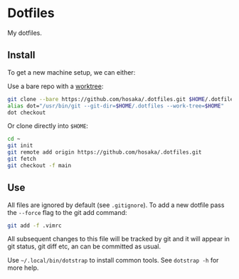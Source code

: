 # Dotfiles

My dotfiles.

## Install

To get a new machine setup, we can either:

Use a bare repo with a [worktree](https://git-scm.com/docs/git-worktree):

```bash
git clone --bare https://github.com/hosaka/.dotfiles.git $HOME/.dotfiles
alias dot="/usr/bin/git --git-dir=$HOME/.dotfiles --work-tree=$HOME"
dot checkout
```

Or clone directly into `$HOME`:

```bash
cd ~
git init
git remote add origin https://github.com/hosaka/.dotfiles.git
git fetch
git checkout -f main
```

## Use

All files are ignored by default (see `.gitignore`). To add a new dotfile pass the `--force` flag to the git add command:

```bash
git add -f .vimrc
```

All subsequent changes to this file will be tracked by git and it will appear in git status, git diff etc, an can be committed as usual.

Use `~/.local/bin/dotstrap` to install common tools. See `dotstrap -h` for more help.
